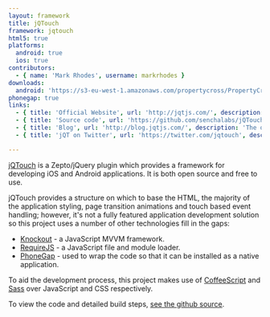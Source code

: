 ```yaml
---
layout: framework
title: jQTouch
framework: jqtouch
html5: true
platforms:
  android: true
  ios: true
contributors:
  - { name: 'Mark Rhodes', username: markrhodes }
downloads:
  android: 'https://s3-eu-west-1.amazonaws.com/propertycross/PropertyCross-jqtouch-ce8e28b80dae09684b2022bfece8a13c101c6d24.apk'
phonegap: true
links:
  - { title: 'Official Website', url: 'http://jqtjs.com/', description: 'Hosts a number of useful links related to the project.' }
  - { title: 'Source code', url: 'https://github.com/senchalabs/jQTouch', description: 'The full source code is available on Github.' }
  - { title: 'Blog', url: 'http://blog.jqtjs.com/', description: 'The official blog appears to no longer be updated but provides interesting posts on the development of jQT.' }
  - { title: 'jQT on Twitter', url: 'https://twitter.com/jqtouch', description: 'The official twitter account for jQT.' }

---
```


[jQTouch](http://jqtjs.com/) is a Zepto/jQuery plugin which provides a framework for developing iOS and Android applications.  It is both open source and free to use.

jQTouch provides a structure on which to base the HTML, the majority of the application styling, page transition animations and touch based event handling; however, it's not a fully featured application development solution so this project uses a number of other technologies fill in the gaps:

* [Knockout](http://knockoutjs.com/) - a JavaScript MVVM framework.
* [RequireJS](http://requirejs.org/) - a JavaScript file and module loader.
* [PhoneGap](http://phonegap.com/) - used to wrap the code so that it can be installed as a native application.

To aid the development process, this project makes use of [CoffeeScript](http://coffeescript.org/) and [Sass](http://sass-lang.com/) over JavaScript and CSS respectively.


To view the code and detailed build steps, <a href='{{ site.githuburl }}/tree/master/jqtouch'>see the github source</a>.
